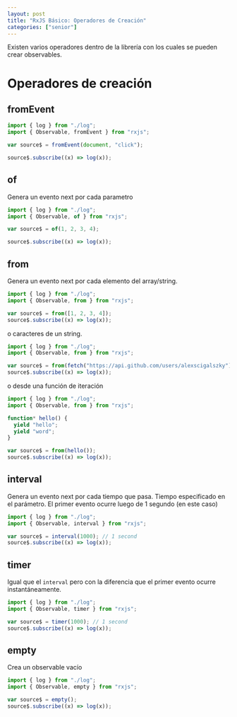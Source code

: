 ```yaml
---
layout: post
title: "RxJS Básico: Operadores de Creación"
categories: ["senior"]
---
```


Existen varios operadores dentro de la librería con los cuales<!--more--> se pueden crear observables.

# Operadores de creación

## fromEvent

```javascript
import { log } from "./log";
import { Observable, fromEvent } from "rxjs";

var source$ = fromEvent(document, "click");

source$.subscribe((x) => log(x));
```

## of

Genera un evento next por cada parametro

```javascript
import { log } from "./log";
import { Observable, of } from "rxjs";

var source$ = of(1, 2, 3, 4);

source$.subscribe((x) => log(x));
```

## from

Genera un evento next por cada elemento del array/string.

```javascript
import { log } from "./log";
import { Observable, from } from "rxjs";

var source$ = from([1, 2, 3, 4]);
source$.subscribe((x) => log(x));
```

o caracteres de un string.

```javascript
import { log } from "./log";
import { Observable, from } from "rxjs";

var source$ = from(fetch("https://api.github.com/users/alexscigalszky"));
source$.subscribe((x) => log(x));
```

o desde una función de iteración

```javascript
import { log } from "./log";
import { Observable, from } from "rxjs";

function* hello() {
  yield "hello";
  yield "word";
}

var source$ = from(hello());
source$.subscribe((x) => log(x));
```

## interval

Genera un evento next por cada tiempo que pasa. Tiempo especificado en el parámetro.
El primer evento ocurre luego de 1 segundo (en este caso)

```javascript
import { log } from "./log";
import { Observable, interval } from "rxjs";

var source$ = interval(1000); // 1 second
source$.subscribe((x) => log(x));
```

## timer

Igual que el `interval` pero con la diferencia que el primer evento ocurre instantáneamente.

```javascript
import { log } from "./log";
import { Observable, timer } from "rxjs";

var source$ = timer(1000); // 1 second
source$.subscribe((x) => log(x));
```

## empty

Crea un observable vacío

```javascript
import { log } from "./log";
import { Observable, empty } from "rxjs";

var source$ = empty();
source$.subscribe((x) => log(x));
```
